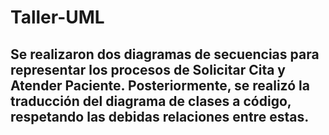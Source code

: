 # Taller-UML

## Se realizaron dos diagramas de secuencias para representar los procesos de Solicitar Cita y Atender Paciente. Posteriormente, se realizó la traducción del diagrama de clases a código, respetando las debidas relaciones entre estas.
